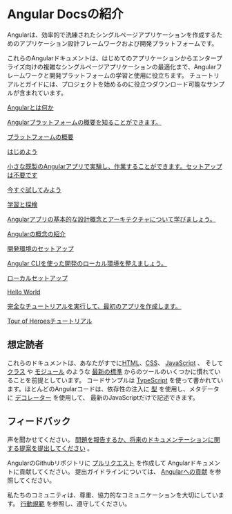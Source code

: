 <h1 class="no-toc">Angular Docsの紹介</h1>

Angularは、効率的で洗練されたシングルページアプリケーションを作成するためのアプリケーション設計フレームワークおよび開発プラットフォームです。

これらのAngularドキュメントは、はじめてのアプリケーションからエンタープライズ向けの複雑なシングルページアプリケーションの最適化まで、Angularフレームワークと開発プラットフォームの学習と使用に役立ちます。
チュートリアルとガイドには、プロジェクトを始めるのに役立つダウンロード可能なサンプルが含まれています。

<div class="card-container">
  <a href="guide/what-is-angular" class="docs-card" title="Angular Platform Overview">
      <section>Angularとは何か</section>
      <p>Angularプラットフォームの概要を知ることができます。</p>
      <p class="card-footer">プラットフォームの概要</p>
  </a>
  <a href="start" class="docs-card" title="Getting started">
    <section>はじめよう</section>
    <p>小さな既製のAngularアプリで実験し、作業することができます。セットアップは不要です</p>
    <p class="card-footer">今すぐ試してみよう</p>
  </a>
  <a href="guide/architecture" class="docs-card" title="Angular Concepts">
      <section>学習と探検</section>
      <p>Angularアプリの基本的な設計概念とアーキテクチャについて学びましょう。</p>
      <p class="card-footer">Angularの概念の紹介</p>
  </a>
  <a href="guide/setup-local" class="docs-card" title="Angular Local Environment Setup">
    <section>開発環境のセットアップ</section>
    <p>Angular CLIを使った開発のローカル環境を整えましょう。</p>
    <p class="card-footer">ローカルセットアップ</p>
  </a>
  <a href="tutorial" class="docs-card" title="Work through a full tutorial">
      <section>Hello World</section>
      <p>完全なチュートリアルを実行して、最初のアプリを作成します。</p>
      <p class="card-footer">Tour of Heroesチュートリアル</p>
  </a>
</div>

## 想定読者

これらのドキュメントは、あなたがすでに[HTML](https://developer.mozilla.org/docs/Learn/HTML/Introduction_to_HTML "Learn HTML")、[CSS](https://developer.mozilla.org/docs/Learn/CSS/First_steps "Learn CSS")、 [JavaScript](https://developer.mozilla.org/docs/Web/JavaScript/A_re-introduction_to_JavaScript "Learn JavaScript") 、
そして [クラス](https://developer.mozilla.org/docs/Web/JavaScript/Reference/Classes "ES2015 Classes") や [モジュール](https://developer.mozilla.org/docs/Web/JavaScript/Reference/Statements/import "ES2015 Modules") のような [最新の標準](https://developer.mozilla.org/docs/Web/JavaScript/Language_Resources "Latest JavaScript standards") からのツールのいくつかに慣れていることを前提としています。
コードサンプルは [TypeScript](https://www.typescriptlang.org/ "TypeScript") を使って書かれています。ほとんどのAngularコードは、依存性の注入に [型](https://www.typescriptlang.org/docs/handbook/classes.html "TypeScript Types") を使用し、メタデータに [デコレーター](https://www.typescriptlang.org/docs/handbook/decorators.html "Decorators") を使用して、
最新のJavaScriptだけで記述できます。

## フィードバック

<!-- vale Angular.Google_We = NO -->

声を聞かせてください。 [問題を報告するか、将来のドキュメンテーションに関する提案を提出してください](https://github.com/angular/angular/issues/new/choose "Angular GitHub repository new issue form") 。

AngularのGithubリポジトリに 
[プルリクエスト](https://github.com/angular/angular/pulls "Angular Github pull requests") を作成して
Angularドキュメントに貢献してください。
提出ガイドラインについては、 
[Angularへの貢献](https://github.com/angular/angular/blob/main/CONTRIBUTING.md "Contributing guide") を参照してください。

私たちのコミュニティは、尊重、協力的なコミュニケーションを大切にしています。 
[行動規範](https://github.com/angular/angular-ja/blob/main/CODE_OF_CONDUCT.md "Contributor code of conduct") を参照し、遵守してください。

<!-- vale Angular.Google_We = YES -->
